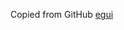 Copied from GitHub [egui](https://github.com/emilk/egui/blob/master/crates/egui_demo_lib/src/easy_mark)